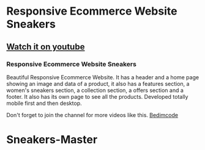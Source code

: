 # Responsive Ecommerce Website Sneakers
## [Watch it on youtube](https://youtu.be/-EM4uVJm9qo)
### Responsive Ecommerce Website Sneakers
Beautiful Responsive Ecommerce Website. It has a header and a home page showing an image and data of a product, it also has a features section, a women's sneakers section, a collection section, a offers section and a footer. It also has its own page to see all the products. Developed totally mobile first and then desktop.

Don't forget to join the channel for more videos like this.
[Bedimcode](https://www.youtube.com/c/Bedimcode)
# Sneakers-Master
